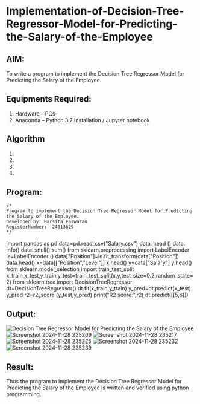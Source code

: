 # Implementation-of-Decision-Tree-Regressor-Model-for-Predicting-the-Salary-of-the-Employee

## AIM:
To write a program to implement the Decision Tree Regressor Model for Predicting the Salary of the Employee.

## Equipments Required:
1. Hardware – PCs
2. Anaconda – Python 3.7 Installation / Jupyter notebook

## Algorithm
1. 
2. 
3. 
4. 

## Program:
```
/*
Program to implement the Decision Tree Regressor Model for Predicting the Salary of the Employee.
Developed by: Harsita Easwaran
RegisterNumber:  24013629
*/
```
import pandas as pd
data=pd.read_csv("Salary.csv")
data. head () 
data. info()
data.isnull().sum() 
from sklearn.preprocessing import LabelEncoder
le=LabelEncoder ()
data["Position"]=le.fit_transform(data["Position"])
data.head()
x=data[["Position","Level"]]
x.head()
y=data["Salary"]
y.head()
from sklearn.model_selection import train_test_split
x_train,x_test,y_train,y_test=train_test_split(x,y,test_size=0.2,random_state=2)
from sklearn.tree import DecisionTreeRegressor 
dt=DecisionTreeRegressor()
dt.fit(x_train,y_train)
y_pred=dt.predict(x_test)
y_pred
r2=r2_score (y_test,y_pred)
print("R2 score:",r2)
dt.predict([[5,6]])
## Output:
![Decision Tree Regressor Model for Predicting the Salary of the Employee](sam.png)
![Screenshot 2024-11-28 235209](https://github.com/user-attachments/assets/9bd4b20a-c696-45d7-ad19-49e8af1e4ba5)
![Screenshot 2024-11-28 235217](https://github.com/user-attachments/assets/631b7af5-7987-4533-8579-3671c1645071)
![Screenshot 2024-11-28 235225](https://github.com/user-attachments/assets/02542010-a34a-4d86-bb35-bbe44d9087e5)
![Screenshot 2024-11-28 235232](https://github.com/user-attachments/assets/eb50d586-e49b-41fb-a861-318950775683)
![Screenshot 2024-11-28 235239](https://github.com/user-attachments/assets/66337efd-8d8e-409b-9771-dfa69d2756d6)



## Result:
Thus the program to implement the Decision Tree Regressor Model for Predicting the Salary of the Employee is written and verified using python programming.
